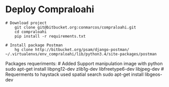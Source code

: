 # Deploy Compraloahi

    # Download project
        git clone git@bitbucket.org:conmarcos/compraloahi.git
        cd compraloahi
        pip install -r requirements.txt

    # Install package Postman
	    hg clone http://bitbucket.org/psam/django-postman/ ~/.virtualenvs/env_compraloahi/lib/python3.4/site-packages/postman


Packages requeriments:
    # Added Support manipulation image with python
        sudo apt-get install libpng12-dev zlib1g-dev libfreetype6-dev libjpeg-dev
    # Requerments to haystack used spatial search
	    sudo apt-get install libgeos-dev